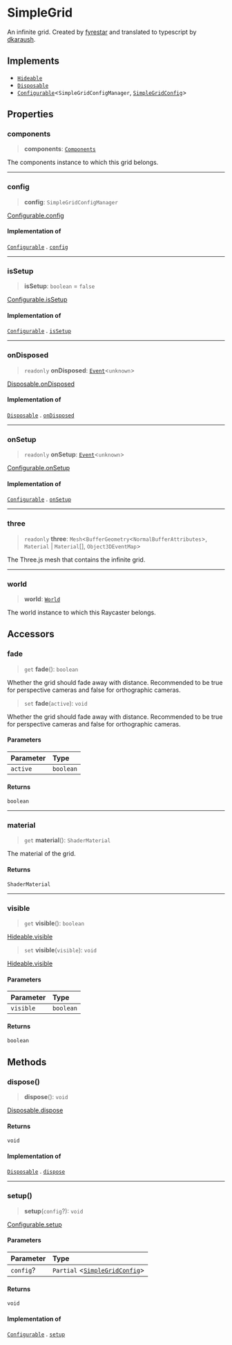 # SimpleGrid

An infinite grid. Created by [fyrestar](https://github.com/Fyrestar/THREE.InfiniteGridHelper) and translated to typescript by [dkaraush](https://github.com/dkaraush/THREE.InfiniteGridHelper/blob/master/InfiniteGridHelper.ts).

## Implements

- [`Hideable`](../interfaces/Hideable.md)
- [`Disposable`](../interfaces/Disposable.md)
- [`Configurable`](../interfaces/Configurable.md)\<`SimpleGridConfigManager`, [`SimpleGridConfig`](../interfaces/SimpleGridConfig.md)\>

## Properties

### components

> **components**: [`Components`](Components.md)

The components instance to which this grid belongs.

***

### config

> **config**: `SimpleGridConfigManager`

[Configurable.config](../interfaces/Configurable.md#config)

#### Implementation of

[`Configurable`](../interfaces/Configurable.md) . [`config`](../interfaces/Configurable.md#config)

***

### isSetup

> **isSetup**: `boolean` = `false`

[Configurable.isSetup](../interfaces/Configurable.md#issetup)

#### Implementation of

[`Configurable`](../interfaces/Configurable.md) . [`isSetup`](../interfaces/Configurable.md#issetup)

***

### onDisposed

> `readonly` **onDisposed**: [`Event`](Event.md)\<`unknown`\>

[Disposable.onDisposed](../interfaces/Disposable.md#ondisposed)

#### Implementation of

[`Disposable`](../interfaces/Disposable.md) . [`onDisposed`](../interfaces/Disposable.md#ondisposed)

***

### onSetup

> `readonly` **onSetup**: [`Event`](Event.md)\<`unknown`\>

[Configurable.onSetup](../interfaces/Configurable.md#onsetup)

#### Implementation of

[`Configurable`](../interfaces/Configurable.md) . [`onSetup`](../interfaces/Configurable.md#onsetup)

***

### three

> `readonly` **three**: `Mesh`\<`BufferGeometry`\<`NormalBufferAttributes`\>, `Material` \| `Material`[], `Object3DEventMap`\>

The Three.js mesh that contains the infinite grid.

***

### world

> **world**: [`World`](../interfaces/World.md)

The world instance to which this Raycaster belongs.

## Accessors

### fade

> `get` **fade**(): `boolean`

Whether the grid should fade away with distance. Recommended to be true for
perspective cameras and false for orthographic cameras.

> `set` **fade**(`active`): `void`

Whether the grid should fade away with distance. Recommended to be true for
perspective cameras and false for orthographic cameras.

#### Parameters

| Parameter | Type |
| :------ | :------ |
| `active` | `boolean` |

#### Returns

`boolean`

***

### material

> `get` **material**(): `ShaderMaterial`

The material of the grid.

#### Returns

`ShaderMaterial`

***

### visible

> `get` **visible**(): `boolean`

[Hideable.visible](../interfaces/Hideable.md#visible)

> `set` **visible**(`visible`): `void`

[Hideable.visible](../interfaces/Hideable.md#visible)

#### Parameters

| Parameter | Type |
| :------ | :------ |
| `visible` | `boolean` |

#### Returns

`boolean`

## Methods

### dispose()

> **dispose**(): `void`

[Disposable.dispose](../interfaces/Disposable.md#dispose)

#### Returns

`void`

#### Implementation of

[`Disposable`](../interfaces/Disposable.md) . [`dispose`](../interfaces/Disposable.md#dispose)

***

### setup()

> **setup**(`config`?): `void`

[Configurable.setup](../interfaces/Configurable.md#setup)

#### Parameters

| Parameter | Type |
| :------ | :------ |
| `config`? | `Partial` \<[`SimpleGridConfig`](../interfaces/SimpleGridConfig.md)\> |

#### Returns

`void`

#### Implementation of

[`Configurable`](../interfaces/Configurable.md) . [`setup`](../interfaces/Configurable.md#setup)
